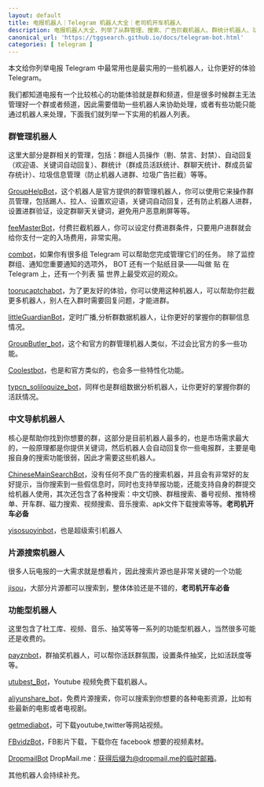```yaml
---
layout: default
title: 电报机器人｜Telegram 机器人大全｜老司机开车机器人
description: 电报机器人大全，列举了从群管理、搜索、广告拦截机器人、群统计机器人、功能型机器人，比如视频下载机器人、音乐搜索机器人、片源搜索机器人等等。
canonical_url: 'https://tggsearch.github.io/docs/telegram-bot.html'
categories: [ telegram ]
---
```

本文给你列举电报 Telegram 中最常用也是最实用的一些机器人，让你更好的体验 Telegram。

我们都知道电报有一个比较核心的功能体验就是群和频道，但是很多时候群主无法管理好一个群或者频道，因此需要借助一些机器人来协助处理，或者有些功能只能通过机器人来处理，下面我们就列举一下实用的机器人列表。

### 群管理机器人
这里大部分是群相关的管理，包括：群组人员操作（剔、禁言、封禁）、自动回复（欢迎语、关键词自动回复）、群统计（群成员活跃统计、群聊天统计、群成员留存统计）、垃圾信息管理（防止机器人进群、垃圾广告拦截）等等。

[GroupHelpBot](./302.html?target=https://t.me/GroupHelpBot)，这个机器人是官方提供的群管理机器人，你可以使用它来操作群员管理，包括踢人、拉人、设置欢迎语，关键词自动回复，还有防止机器人进群，设置进群验证，设定群聊天关键词，避免用户恶意刷屏等等。

[feeMasterBot](./302.html?target=https://t.me/feeMasterBot)，付费拦截机器人，你可以设定付费进群条件，只要用户进群就会给你支付一定的入场费用，非常实用。

[combot](./302.html?target=https://t.me/combot)，如果你有很多组 Telegram 可以帮助您完成管理它们的任务。 除了监控群组、通知您重要通知的选项外， BOT 还有一个贴纸目录——叫做 贴 在 Telegram 上，还有一个列表 猫 世界上最受欢迎的观众。

[toorucaptchabot](./302.html?target=https://t.me/toorucaptchabot)，为了更友好的体验，你可以使用这种机器人，可以帮助你拦截更多机器人，别人在入群时需要回复问题，才能进群。

[littleGuardianBot](./302.html?target=https://t.me/littleGuardianBot)，定时广播,分析群数据机器人，让你更好的掌握你的群聊信息情况。

[GroupButler_bot](./302.html?target=https://t.me/GroupButler_bot)，这个和官方的群管理机器人类似，不过会比官方的多一些功能。

[Coolestbot](./302.html?target=https://t.me/Coolestbot)，也是和官方类似的，也会多一些特性化功能。

[typcn_soliloquize_bot](./302.html?target=https://t.me/typcn_soliloquize_bot)，同样也是群组数据分析机器人，让你更好的掌握你群的活跃情况。

### 中文导航机器人
核心是帮助你找到你想要的群，这部分是目前机器人最多的，也是市场需求最大的，一般原理都是你提供关键词，然后机器人会自动回复你一些电报群，主要是电报自身的搜索功能很弱，因此才需要这些机器人。

[ChineseMainSearchBot](./302.html?target=https://t.me/ChineseMainSearchBot)，没有任何不良广告的搜索机器，并且会有非常好的友好提示，当你搜索到一些假信息时，同时也支持举报功能，还能支持自身的群提交给机器人使用，其次还包含了各种搜索：中文切换、群租搜索、番号视频、推特榜单、开车群、磁力搜索、视频搜索、音乐搜索、apk文件下载搜索等等。**老司机开车必备**

[yisosuoyinbot](./302.html?target=https://t.me/yisosuoyinbot)，也是超级索引机器人

### 片源搜索机器人
很多人玩电报的一大需求就是想看片，因此搜索片源也是非常关键的一个功能

[jisou](./302.html?target=https://t.me/jisou)，大部分片源都可以搜索到，整体体验还是不错的，**老司机开车必备**

### 功能型机器人
这里包含了社工库、视频、音乐、抽奖等等一系列的功能型机器人，当然很多可能还是收费的。

[payznbot](./302.html?target=https://t.me/payznbot)，群抽奖机器人，可以帮你活跃群氛围，设置条件抽奖，比如活跃度等等。

[utubest_Bot](./302.html?target=https://t.me/utubest_Bot)，Youtube 视频免费下载机器人。

[aliyunshare_bot](./302.html?target=https://t.me/aliyunshare_bot)，免费片源搜索，你可以搜索到你想要的各种电影资源，比如有些最新的电影或者电视剧。

[getmediabot](./302.html?target=https://t.me/getmediabot)，可下载youtube,twitter等网站视频。

[FBvidzBot](./302.html?target=https://t.me/FBvidzBot)，FB影片下载，下载你在 facebook 想要的视频素材。

[DropmailBot](./302.html?target=https://t.me/DropmailBot) DropMail.me：获得后缀为@dropmail.me的临时邮箱。

其他机器人会持续补充。
